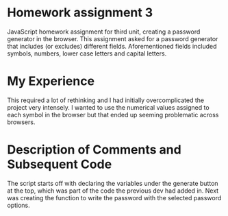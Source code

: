 # Homework assignment 3

JavaScript homework assignment for third unit, creating a password generator in the browser. This assignment asked for a password generator that includes (or excludes) different fields. Aforementioned fields included symbols, numbers, lower case letters and capital letters.

# My Experience

This required a lot of rethinking and I had initially overcomplicated the project very intensely. I wanted to use the numerical values assigned to each symbol in the browser but that ended up seeming problematic across browsers.

# Description of Comments and Subsequent Code

The script starts off with declaring the variables under the generate button at the top, which was part of the code the previous dev had added in. Next was creating the function to write the password with the selected password options.